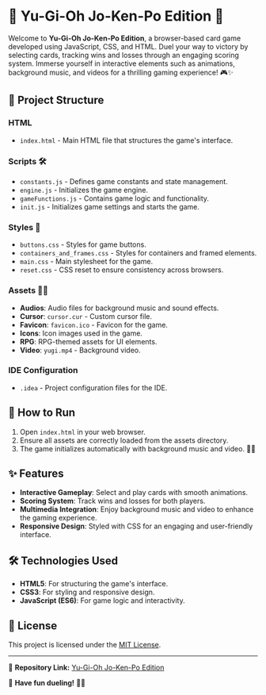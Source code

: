 # 🌟 Yu-Gi-Oh Jo-Ken-Po Edition 🌟

Welcome to **Yu-Gi-Oh Jo-Ken-Po Edition**, a browser-based card game developed using JavaScript, CSS, and HTML. Duel your way to victory by selecting cards, tracking wins and losses through an engaging scoring system. Immerse yourself in interactive elements such as animations, background music, and videos for a thrilling gaming experience! 🎮✨

## 🌌 Project Structure

### **HTML**

- `index.html` - Main HTML file that structures the game's interface.

### **Scripts** 🛠️

- `constants.js` - Defines game constants and state management.
- `engine.js` - Initializes the game engine.
- `gameFunctions.js` - Contains game logic and functionality.
- `init.js` - Initializes game settings and starts the game.

### **Styles** 🎨

- `buttons.css` - Styles for game buttons.
- `containers_and_frames.css` - Styles for containers and framed elements.
- `main.css` - Main stylesheet for the game.
- `reset.css` - CSS reset to ensure consistency across browsers.

### **Assets** 🎵🎥

- **Audios**: Audio files for background music and sound effects.
- **Cursor**: `cursor.cur` - Custom cursor file.
- **Favicon**: `favicon.ico` - Favicon for the game.
- **Icons**: Icon images used in the game.
- **RPG**: RPG-themed assets for UI elements.
- **Video**: `yugi.mp4` - Background video.

### **IDE Configuration**

- `.idea` - Project configuration files for the IDE.

## 🚀 How to Run

1. Open `index.html` in your web browser.
2. Ensure all assets are correctly loaded from the assets directory.
3. The game initializes automatically with background music and video. 🎵🎥

## ✨ Features

- **Interactive Gameplay**: Select and play cards with smooth animations.
- **Scoring System**: Track wins and losses for both players.
- **Multimedia Integration**: Enjoy background music and video to enhance the gaming experience.
- **Responsive Design**: Styled with CSS for an engaging and user-friendly interface.

## 🛠️ Technologies Used

- **HTML5**: For structuring the game's interface.
- **CSS3**: For styling and responsive design.
- **JavaScript (ES6)**: For game logic and interactivity.

## 📜 License

This project is licensed under the [MIT License](https://opensource.org/licenses/MIT).

---

🔗 **Repository Link:** [Yu-Gi-Oh Jo-Ken-Po Edition](https://github.com/kgton12/JavaScript-Developer-Training/tree/master/Creating-a-Yu-Gi-Oh!-Card-Game-with-JavaScript-and-CSS)

🎉 **Have fun dueling!** 🎴✨
